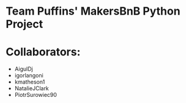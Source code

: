 # Team Puffins' MakersBnB Python Project

# Collaborators:

- AigulDj
- igorlangoni
- kmatheson1
- NatalieJClark
- PiotrSurowiec90

